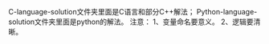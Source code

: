 C-language-solution文件夹里面是C语言和部分C++解法；
Python-language-solution文件夹里面是python的解法。
注意：
1、变量命名要意义。
2、逻辑要清晰。
